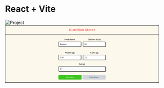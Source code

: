 # React + Vite

![Project](./src/assets/imgProject.png) &nbsp; ![Project](./src/assets/NutritionMeter01.png)
